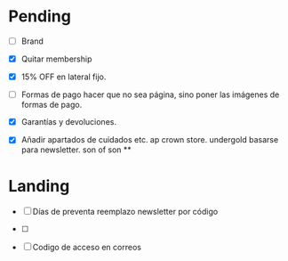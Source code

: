 # Pending
- [ ] Brand
- [x] Quitar membership
- [x] 15% OFF en lateral fijo.
- [ ] Formas de pago hacer que no sea página, sino poner las imágenes de formas de pago.
- [x] Garantías y devoluciones.
- [x] Añadir apartados de cuidados etc.
ap crown store.
undergold basarse para newsletter.
son of son **


# Landing
- [ ] Días de preventa reemplazo newsletter por código
- [ ]

- [ ] Codigo de acceso en correos